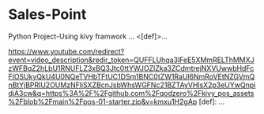 # Sales-Point
 Python Project-Using kivy framwork 
...
<[def]>...

https://www.youtube.com/redirect?event=video_description&redir_token=QUFFLUhqa3lFeE5XMmRELThMMXJzWFBqZ2hLbU1RNUFLZ3xBQ3Jtc0ttYWJOZlZka3ZCdmtrejNXVUwwbHdFcFlOSUkyQkU4U0NQeTVHbTFtUC1DSm1BNC0tZW1RaUl6NmRoVEtNZGVmQnBtYjBPRlU2OUMzNFliSXZBcnJsbWhsWGFNc21BZTAyVHlsX2p3eUYwQnpidjA3cw&q=https%3A%2F%2Fgithub.com%2Fqodzero%2Fkivy_pos_assets%2Fblob%2Fmain%2Fpos-01-starter.zip&v=kmxu1H2gAp
[def]: ...
